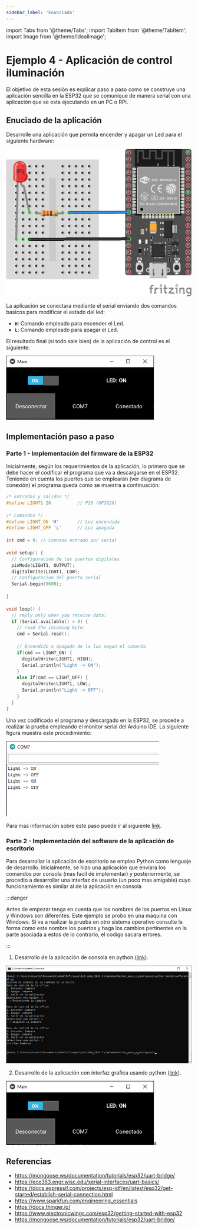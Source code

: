 ```yaml
---
sidebar_label: 'Enunciado'
---
```


import Tabs from '@theme/Tabs';
import TabItem from '@theme/TabItem';
import Image from '@theme/IdealImage';

# Ejemplo 4 - Aplicación de control iluminación

El objetivo de esta sesión es explicar paso a paso como se construye una aplicación sencilla en la ESP32 que se comunique de manera serial con una aplicación que se esta ejecutando en un PC o RPi.

## Enuciado de la aplicación

Desarrolle una aplicación que permita encender y apagar un Led para el siguiente hardware:

![hardware_serial](/img/sesiones/percepcion/4/ejemplo4/hardware_bb.png)

La aplicación se conectara mediante el serial enviando dos comandos basicos para modificar el estado del led:

* **```H```**: Comando empleado para encender el Led.
* **```L```**: Comando empleado para apagar el Led.

El resultado final (si todo sale bien) de la aplicación de control es el siguiente:

![interfaz_grafica](/img/sesiones/percepcion/4/ejemplo4/ui_python.png)

## Implementación paso a paso


### Parte 1 - Implementación del firmware de la ESP32

Inicialmente, según los requerimientos de la aplicación, lo primero que se debe hacer el codificar el programa que va a descargarse en el ESP32. Teniendo en cuenta los puertos que se emplearán (ver diagrama de conexión) el programa queda como se muestra a continuación:

```cpp
/* Entradas y salidas */
#define LIGHT1 26          // P26 (GPIO26)

/* Comandos */
#define LIGHT_ON 'H'       // Luz encendida  
#define LIGHT_OFF 'L'      // Luz apagada  

int cmd = 0; // Comnado entrado por serial

void setup() {
  // Configuración de los puertos digitales
  pinMode(LIGHT1, OUTPUT);    
  digitalWrite(LIGHT1, LOW);
  // Configuracion del puerto serial
  Serial.begin(9600); 
  
}

void loop() {
  // reply only when you receive data:
  if (Serial.available() > 0) {
    // read the incoming byte:
    cmd = Serial.read();

    // Encendido o apagado de la luz segun el comando
    if(cmd == LIGHT_ON) {
      digitalWrite(LIGHT1, HIGH);
      Serial.println("Light -> ON");
    }
    else if(cmd == LIGHT_OFF) {
      digitalWrite(LIGHT1, LOW);    
      Serial.println("Light -> OFF");
    } 
  }
}
```

Una vez codificado el programa y descargado en la ESP32, se procede a realizar la prueba empleando el monitor serial del Arduino IDE. La siguiente figura muestra este procedimiento:

![serial_output](/img/sesiones/percepcion/4/ejemplo4/serial_output.png)

Para mas información sobre este paso puede ir al siguiente [link](sesion4e_2#).

### Parte 2 - Implementación del software de la aplicación de escritorio

Para desarrollar la aplicación de escritorio se empleo Python como lenguaje de desarrollo. Inicialmente, se hizo una aplicación que enviara los comandos por consola (mas facil de implementar) y posteriormente, se procedio a desarrollar una interfaz de usuario (un poco mas amigable) cuyo funcionamiento es similar al de la aplicación en consola

:::danger

Antes de empezar tenga en cuenta que los nombres de los puertos en Linux y Windows son diferentes. Este ejemplo se probo en una maquina con Windows. Si va a realizar la prueba en otro sistema operativo consulte la forma como este nombre los puertos y haga los cambios pertinentes en la parte asociada a estos de lo contrario, el codigo sacara errores.

:::

1. Desarrollo de la aplicación de consola en python ([link](sesion4e_3#)).

![app-consola_python](/img/sesiones/percepcion/4/ejemplo4/app_python.png)

2. Desarrollo de la aplicación con interfaz grafica usando python ([link](sesion4e_4#)).

![app-ui_output](/img/sesiones/percepcion/4/ejemplo4/ui_python.png)s


## Referencias

* https://mongoose.ws/documentation/tutorials/esp32/uart-bridge/
* https://ece353.engr.wisc.edu/serial-interfaces/uart-basics/
* https://docs.espressif.com/projects/esp-idf/en/latest/esp32/get-started/establish-serial-connection.html
* https://www.sparkfun.com/engineering_essentials
* https://docs.thinger.io/
* https://www.electronicwings.com/esp32/getting-started-with-esp32
* https://mongoose.ws/documentation/tutorials/esp32/uart-bridge/
